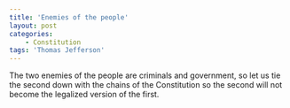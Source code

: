 ```yaml
---
title: 'Enemies of the people'
layout: post
categories:
    - Constitution
tags: 'Thomas Jefferson'
---
```


The two enemies of the people are criminals and government, so let us tie the second down with the chains of the Constitution so the second will not become the legalized version of the first.